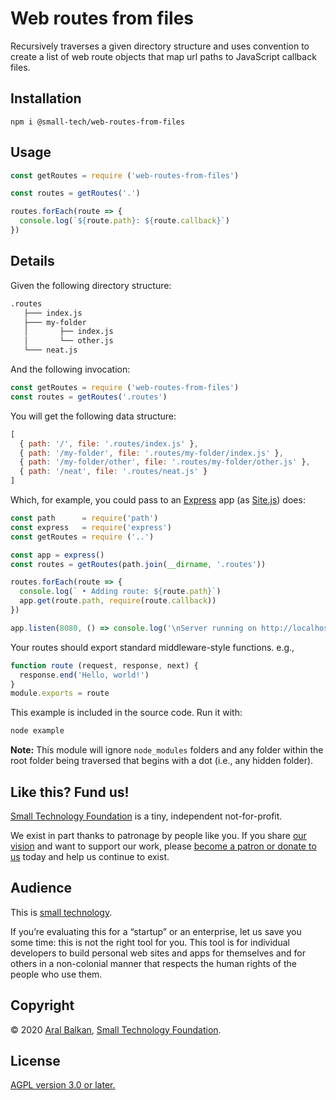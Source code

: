 # Web routes from files

Recursively traverses a given directory structure and uses convention to create a list of web route objects that map url paths to JavaScript callback files.

## Installation

```shell
npm i @small-tech/web-routes-from-files
```

## Usage

```js
const getRoutes = require ('web-routes-from-files')

const routes = getRoutes('.')

routes.forEach(route => {
  console.log(`${route.path}: ${route.callback}`)
})
```

## Details

Given the following directory structure:

```sh
.routes
   ├─── index.js
   ├─── my-folder
   │       ├── index.js
   │       └── other.js
   └─── neat.js
```

And the following invocation:

```js
const getRoutes = require ('web-routes-from-files')
const routes = getRoutes('.routes')
```

You will get the following data structure:

```js
[
  { path: '/', file: '.routes/index.js' },
  { path: '/my-folder', file: '.routes/my-folder/index.js' },
  { path: '/my-folder/other', file: '.routes/my-folder/other.js' },
  { path: '/neat', file: '.routes/neat.js' }
]
```

Which, for example, you could pass to an [Express](https://expressjs.com/) app (as [Site.js](https://sitejs.org)) does:


```js
const path      = require('path')
const express   = require('express')
const getRoutes = require ('..')

const app = express()
const routes = getRoutes(path.join(__dirname, '.routes'))

routes.forEach(route => {
  console.log(` • Adding route: ${route.path}`)
  app.get(route.path, require(route.callback))
})

app.listen(8080, () => console.log('\nServer running on http://localhost:8080'))
```

Your routes should export standard middleware-style functions. e.g.,

```js
function route (request, response, next) {
  response.end('Hello, world!')
}
module.exports = route
```

This example is included in the source code. Run it with:

```sh
node example
```

__Note:__ This module will ignore `node_modules` folders and any folder within the root folder being traversed that begins with a dot (i.e., any hidden folder).

## Like this? Fund us!

[Small Technology Foundation](https://small-tech.org) is a tiny, independent not-for-profit.

We exist in part thanks to patronage by people like you. If you share [our vision](https://small-tech.org/about/#small-technology) and want to support our work, please [become a patron or donate to us](https://small-tech.org/fund-us) today and help us continue to exist.

## Audience

This is [small technology](https://small-tech.org/about/#small-technology).

If you’re evaluating this for a “startup” or an enterprise, let us save you some time: this is not the right tool for you. This tool is for individual developers to build personal web sites and apps for themselves and for others in a non-colonial manner that respects the human rights of the people who use them.

## Copyright

&copy; 2020 [Aral Balkan](https://ar.al), [Small Technology Foundation](https://small-tech.org).

## License

[AGPL version 3.0 or later.](https://www.gnu.org/licenses/agpl-3.0.en.html)

